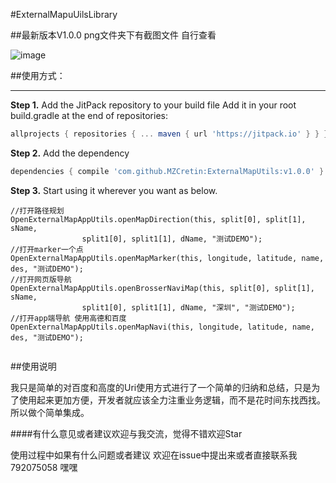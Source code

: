 #ExternalMapuUilsLibrary

##最新版本V1.0.0
png文件夹下有截图文件 自行查看

![image](https://github.com/MZCretin/ExternalMapUtils/blob/master/png/Screenshot_20170509-152819.png)

##使用方式：

-------------------

**Step 1.** Add the JitPack repository to your build file Add it in your root build.gradle at the end of repositories: 
```gradle
allprojects { repositories { ... maven { url 'https://jitpack.io' } } }
```

**Step 2.** Add the dependency
```gradle
dependencies { compile 'com.github.MZCretin:ExternalMapUtils:v1.0.0' }
```

**Step 3.** Start using it wherever you want as below.

```
//打开路径规划
OpenExternalMapAppUtils.openMapDirection(this, split[0], split[1], sName,
                split1[0], split1[1], dName, "测试DEMO");
//打开marker一个点   
OpenExternalMapAppUtils.openMapMarker(this, longitude, latitude, name, des, "测试DEMO");
//打开网页版导航
OpenExternalMapAppUtils.openBrosserNaviMap(this, split[0], split[1], sName,
                split1[0], split1[1], dName, "深圳", "测试DEMO");
//打开app端导航 使用高德和百度
OpenExternalMapAppUtils.openMapNavi(this, longitude, latitude, name, des, "测试DEMO");
                
```


##使用说明

我只是简单的对百度和高度的Uri使用方式进行了一个简单的归纳和总结，只是为了使用起来更加方便，开发者就应该全力注重业务逻辑，而不是花时间东找西找。所以做个简单集成。


####有什么意见或者建议欢迎与我交流，觉得不错欢迎Star

使用过程中如果有什么问题或者建议 欢迎在issue中提出来或者直接联系我 792075058 嘿嘿

